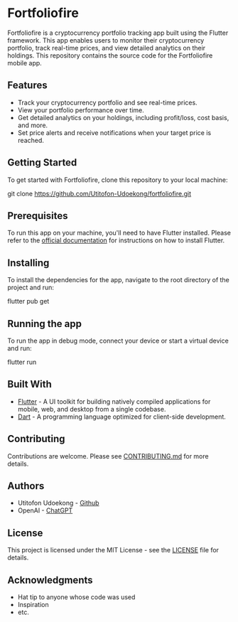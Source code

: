 # Fortfoliofire

Fortfoliofire is a cryptocurrency portfolio tracking app built using the Flutter framework. This app enables users to monitor their cryptocurrency portfolio, track real-time prices, and view detailed analytics on their holdings. This repository contains the source code for the Fortfoliofire mobile app.

## Features

- Track your cryptocurrency portfolio and see real-time prices.
- View your portfolio performance over time.
- Get detailed analytics on your holdings, including profit/loss, cost basis, and more.
- Set price alerts and receive notifications when your target price is reached.

## Getting Started

To get started with Fortfoliofire, clone this repository to your local machine:

git clone https://github.com/Utitofon-Udoekong/fortfoliofire.git

## Prerequisites

To run this app on your machine, you'll need to have Flutter installed. Please refer to the [official documentation](https://flutter.dev/docs/get-started/install) for instructions on how to install Flutter.

## Installing

To install the dependencies for the app, navigate to the root directory of the project and run:

flutter pub get

## Running the app

To run the app in debug mode, connect your device or start a virtual device and run:

flutter run

## Built With

- [Flutter](https://flutter.dev/) - A UI toolkit for building natively compiled applications for mobile, web, and desktop from a single codebase.
- [Dart](https://dart.dev/) - A programming language optimized for client-side development.

## Contributing

Contributions are welcome. Please see [CONTRIBUTING.md](CONTRIBUTING.md) for more details.

## Authors

- Utitofon Udoekong - [Github](https://github.com/Utitofon-Udoekong)
- OpenAI - [ChatGPT](https://openai.com/)

## License

This project is licensed under the MIT License - see the [LICENSE](LICENSE) file for details.

## Acknowledgments

- Hat tip to anyone whose code was used
- Inspiration
- etc.

